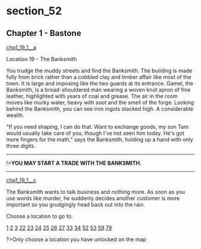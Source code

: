 
# section_52

## Chapter 1 - Bastone

[chp1_19_1__a](../../decomp/app/src/main/res/raw/chp1_19_1__a.mp3 ':include :type=audio')

Location 19 – The Banksmith

You trudge the muddy streets and find the Banksmith. The building is made fully from brick rather than a cobbled clay and timber affair like most of the town. It is large and imposing like the two guards at its entrance. Gamel, the Banksmith, is a broad-shouldered man wearing a woven knot apron of fine leather, highlighted with years of coal and grease. The air in the room moves like murky water, heavy with soot and the smell of the forge. Looking behind the Banksmith, you can see iron ingots stacked high. A considerable wealth.

"If you need shaping, I can do that. Want to exchange goods, my son Tam would usually take care of you, though I've not seen him today. He's got more fingers for the math," says the Banksmith, holding up a hand with only three digits.

---

!>**YOU MAY START A TRADE WITH THE BANKSMITH.** 

---

[chp1_19_1__c](../../decomp/app/src/main/res/raw/chp1_19_1__c.mp3 ':include :type=audio')

The Banksmith wants to talk business and nothing more. As soon as you use words like murder, he suddenly decides another customer is more important so you grudgingly head back out into the rain.


Choose a location to go to:

[1](output/chapter1/section_1.md)
[2](output/chapter1/section_2.md)
[3](output/chapter1/section_3.md)
[22](output/chapter1/section_22.md)
[23](output/chapter1/section_23.md)
[24](output/chapter1/section_24.md)
[25](output/chapter1/section_25.md)
[26](output/chapter1/section_26.md)
[27](output/chapter1/section_27.md)
[33](output/chapter1/section_33.md)
[34](output/chapter1/section_34.md)
[52](output/chapter1/section_52.md)
[53](output/chapter1/section_53.md)
[59](output/chapter1/section_59.md)
[79](output/chapter1/section_79.md)


?>Only choose a location you have unlocked on the map



